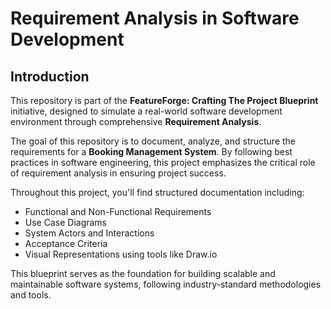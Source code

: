 # Requirement Analysis in Software Development

## Introduction

This repository is part of the **FeatureForge: Crafting The Project Blueprint** initiative, designed to simulate a real-world software development environment through comprehensive **Requirement Analysis**.

The goal of this repository is to document, analyze, and structure the requirements for a **Booking Management System**. By following best practices in software engineering, this project emphasizes the critical role of requirement analysis in ensuring project success.

Throughout this project, you'll find structured documentation including:
- Functional and Non-Functional Requirements
- Use Case Diagrams
- System Actors and Interactions
- Acceptance Criteria
- Visual Representations using tools like Draw.io

This blueprint serves as the foundation for building scalable and maintainable software systems, following industry-standard methodologies and tools.

